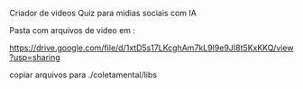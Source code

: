 Criador de videos Quiz para midias sociais com IA

Pasta com arquivos de video em :

https://drive.google.com/file/d/1xtD5s17LKcghAm7kL9I9e9JI8t5KxKKQ/view?usp=sharing

copiar arquivos para ./coletamental/libs
